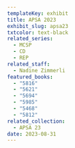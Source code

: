```yaml
---
templateKey: exhibit
title: APSA 2023
exhibit_slug: apsa23
txtcolor: text-black
related_series:
  - MCSP
  - CD
  - REP
related_staff:
  - Nadine Zimmerli
featured_books:
  - "5816"
  - "5621"
  - "5694"
  - "5985"
  - "5468"
  - "5812"
related_collection:
  - APSA 23
date: 2023-08-31
---
```


